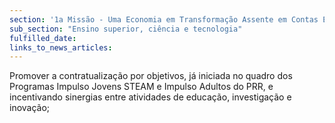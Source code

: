 ```yaml
---
section: '1a Missão - Uma Economia em Transformação Assente em Contas Equilibradas'
sub_section: "Ensino superior, ciência e tecnologia"
fulfilled_date:
links_to_news_articles:
---
```


Promover a contratualização por objetivos, já iniciada no quadro dos Programas Impulso Jovens STEAM e Impulso Adultos do PRR, e incentivando sinergias entre atividades de educação, investigação e inovação;